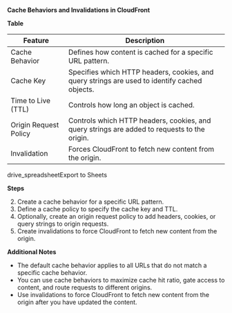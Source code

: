**Cache Behaviors and Invalidations in CloudFront**

**Table**

|Feature|Description|
|---|---|
|Cache Behavior|Defines how content is cached for a specific URL pattern.|
|Cache Key|Specifies which HTTP headers, cookies, and query strings are used to identify cached objects.|
|Time to Live (TTL)|Controls how long an object is cached.|
|Origin Request Policy|Controls which HTTP headers, cookies, and query strings are added to requests to the origin.|
|Invalidation|Forces CloudFront to fetch new content from the origin.|

drive_spreadsheetExport to Sheets

**Steps**

2. Create a cache behavior for a specific URL pattern.
4. Define a cache policy to specify the cache key and TTL.
6. Optionally, create an origin request policy to add headers, cookies, or query strings to origin requests.
8. Create invalidations to force CloudFront to fetch new content from the origin.

**Additional Notes**

- The default cache behavior applies to all URLs that do not match a specific cache behavior.
- You can use cache behaviors to maximize cache hit ratio, gate access to content, and route requests to different origins.
- Use invalidations to force CloudFront to fetch new content from the origin after you have updated the content.
